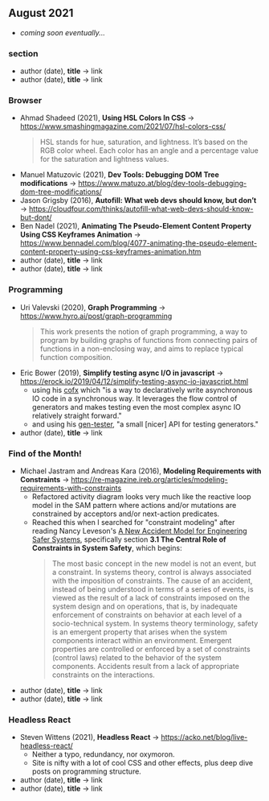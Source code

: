 ## August 2021

+ *coming soon eventually...*

### section

+ author (date), **title** &#8594; link
+ author (date), **title** &#8594; link

### Browser

+ Ahmad Shadeed (2021), **Using HSL Colors In CSS** &#8594; https://www.smashingmagazine.com/2021/07/hsl-colors-css/
    > HSL stands for hue, saturation, and lightness. It’s based on the RGB color wheel. Each color has an angle and a percentage value for the saturation and lightness values.
+ Manuel Matuzovic (2021), **Dev Tools: Debugging DOM Tree modifications** &#8594; https://www.matuzo.at/blog/dev-tools-debugging-dom-tree-modifications/
+ Jason Grigsby (2016), **Autofill: What web devs should know, but don’t** &#8594; https://cloudfour.com/thinks/autofill-what-web-devs-should-know-but-dont/
+ Ben Nadel (2021), **Animating The Pseudo-Element Content Property Using CSS Keyframes Animation** &#8594; https://www.bennadel.com/blog/4077-animating-the-pseudo-element-content-property-using-css-keyframes-animation.htm
+ author (date), **title** &#8594; link
+ author (date), **title** &#8594; link

### Programming

+ Uri Valevski (2020), **Graph Programming** &#8594; https://www.hyro.ai/post/graph-programming
    > This work presents the notion of graph programming, a way to program by building graphs of functions from connecting pairs of functions in a non-enclosing way, and aims to replace typical function composition.
+ Eric Bower (2019), **Simplify testing async I/O in javascript** &#8594; https://erock.io/2019/04/12/simplify-testing-async-io-javascript.html
    - using his [cofx](https://github.com/neurosnap/cofx) which "is a way to declaratively write asynchronous IO code in a synchronous way. It leverages the flow control of generators and makes testing even the most complex async IO relatively straight forward."
    - and using his [gen-tester](https://github.com/neurosnap/gen-tester), "a small \[nicer] API for testing generators."
+ author (date), **title** &#8594; link

### Find of the Month!

+ Michael Jastram and Andreas Kara (2016), **Modeling Requirements with Constraints** &#8594; https://re-magazine.ireb.org/articles/modeling-requirements-with-constraints
  + Refactored activity diagram looks very much like the reactive loop model in the SAM pattern where actions and/or mutations are constrained by acceptors and/or next-action predicates.
  + Reached this when I searched for "constraint modeling" after reading Nancy Leveson's [A New Accident Model for Engineering Safer Systems](http://sunnyday.mit.edu/accidents/safetyscience-single.pdf), specifically section **3.1 The Central Role of Constraints in System Safety**, which begins:
      > The most basic concept in the new model is not an event, but a constraint. In systems theory,
      control is always associated with the imposition of constraints. The cause of an accident, instead
      of being understood in terms of a series of events, is viewed as the result of a lack of constraints
      imposed on the system design and on operations, that is, by inadequate enforcement of constraints
      on behavior at each level of a socio-technical system. In systems theory terminology, safety is
      an emergent property that arises when the system components interact within an environment.
      Emergent properties are controlled or enforced by a set of constraints (control laws) related to the
      behavior of the system components. Accidents result from a lack of appropriate constraints on the
      interactions.
+ author (date), **title** &#8594; link
+ author (date), **title** &#8594; link


### Headless React

+ Steven Wittens (2021), **Headless React** &#8594; https://acko.net/blog/live-headless-react/
  + Neither a typo, redundancy, nor oxymoron.
  + Site is nifty with a lot of cool CSS and other effects, plus deep dive posts on programming structure.
+ author (date), **title** &#8594; link
+ author (date), **title** &#8594; link


 
